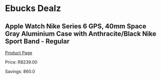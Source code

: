 
# Ebucks Dealz
## Apple Watch Nike Series 6 GPS, 40mm Space Gray Aluminium Case with Anthracite/Black Nike Sport Band - Regular
[Product Page](https://www.ebucks.com/web/shop/productSelected.do?prodId=1129755419&catId=1158505265)

Price: R8239.00

Savings: 860.0


	